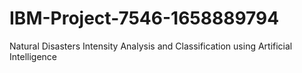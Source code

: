 # IBM-Project-7546-1658889794
Natural Disasters Intensity Analysis and Classification using Artificial Intelligence
